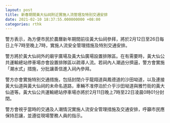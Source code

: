 ```yaml
---
layout: post
title: 新春期間黃大仙祠附近實施人流管理及特別交通安排
date: 2021-02-10 18:37:55.000000000 +08:00
categories: rthk
---
```


警方表示，為方便市民於農曆新年期間前往黃大仙祠參拜，將於2月12日至26日每日上午7時至晚上7時，實施人流安全管理措施及特別交通安排。

警方將於黃大仙祠外的廟宇廣場及黃大仙廣場設置排隊區。在有需要時，黃大仙公共運輸總站停車場亦會設置排隊區以疏導人流。若祠內人潮過分擠逼，警方會實施「潮水式」措施，分批讓善信進入祠內參拜。

警方亦會實施特別交通措施，包括封閉介乎龍翔道與鳳德道的沙田坳道，以及連接黃大仙道與黃大仙祠的未命名道路，車輛不准停泊於介乎沙田坳道與雅竹街的黃大仙道等。黃大仙公共運輸總站停車場亦將於2月11日晚上7時至22日凌晨0時01分封閉。

警方會視乎當時的交通及人潮情況實施人流安全管理措施及交通安排，呼籲市民應保持忍讓，並遵從現場警務人員的指示。
